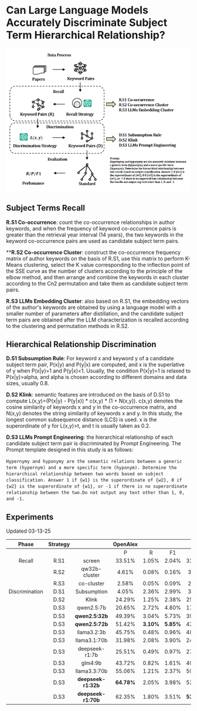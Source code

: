 # Can Large Language Models Accurately Discriminate Subject Term Hierarchical Relationship?

![framework.png](framework.png "Framework for Discriminating Subject Term Hierarchical Relationships")

## Subject Terms Recall

**R.S1 Co-occurrence**: count the co-occurrence relationships in author keywords, and when the frequency of keyword co-occurrence pairs is greater than the retrieval year interval (14 years), the two keywords in the keyword co-occurrence pairs are used as candidate subject term pairs.

****R.S2 Co-occurrence Cluster**: construct the co-occurrence frequency matrix of author keywords on the basis of R.S1, use this matrix to perform K-Means clustering, select the K value corresponding to the inflection point of the SSE curve as the number of clusters according to the principle of the elbow method, and then arrange and combine the keywords in each cluster according to the Cn2 permutation and take them as candidate subject term pairs.

**R.S3 LLMs Embedding Cluster**: also based on R.S1, the embedding vectors of the author's keywords are obtained by using a language model with a smaller number of parameters after distillation, and the candidate subject term pairs are obtained after the LLM characterization is recalled according to the clustering and permutation methods in R.S2.

## Hierarchical Relationship Discrimination

**D.S1 Subsumption Rule**: For keyword x and keyword y of a candidate subject term pair, P(x|y) and P(y|x) are computed, and x is the superlative of y when P(x|y)=1 and P(y|x)<1. Usually, the condition P(x|y)=1 is relaxed to P(x|y)>alpha, and alpha is chosen according to different domains and data sizes, usually 0.8.

**D.S2 Klink**: semantic features are introduced on the basis of D.S1 to compute L(x,y)=(P(x|y) - P(y|x)) * c(x,y) * (1 + N(x,y)). c(x,y) denotes the cosine similarity of keywords x and y in the co-occurrence matrix, and N(x,y) denotes the string similarity of keywords x and y. In this study, the longest common subsequence distance (LCS) is used. x is the superordinate of y for L(x,y)>t, and t is usually taken as 0.2.

**D.S3 LLMs Prompt Engineering**: the hierarchical relationship of each candidate subject term pair is discriminated by Prompt Engineering. The Prompt template designed in this study is as follows:

`Hypernymy and hyponymy are the semantic relations between a generic term (hypernym) and a more specific term (hyponym). Determine the hierarchical relationship between two words based on subject classification. Answer 1 if {w1} is the superordinate of {w2}, 0 if {w2} is the superordinate of {w1}, or -1 if there is no superordinate relationship between the two.Do not output any text other than 1, 0, and -1.`

## Experiments
Updated 03-13-25

|   **Phase**    | **Strategy** |                     | **OpenAlex** |           |           |  **CSO**   |           |            |
|:--------------:|:------------:|:-------------------:|:------------:|:---------:|:---------:|:----------:|:---------:|:----------:|
|                |              |                     |      P       |     R     |    F1     |     P      |     R     |     F1     |
|     Recall     |     R.S1     |       screen        |    33.51%    |   1.05%   |   2.04%   |   33.22%   |   2.83%   |   5.22%    |
|                |     R.S2     |    qw32b-cluster    |    4.61%     |   0.08%   |   0.16%   |   3.19%    |   0.15%   |   0.29%    |
|                |     R.S3     |     co-cluster      |    2.58%     |   0.05%   |   0.09%   |   2.29%    |   0.12%   |   0.22%    |
| Discrimination |     D.S1     |     Subsumption     |    4.05%     |   2.36%   |   2.99%   |   3.45%    |   5.44%   |   4.22%    |
|                |     D.S2     |        Klink        |    24.29%    |   1.25%   |   2.38%   |   25.68%   |   3.57%   |   6.27%    |
|                |     D.S3     |     qwen2.5:7b      |    20.65%    |   2.72%   |   4.80%   |   17.72%   |   6.29%   |   9.28%    |
|                |     D.S3     |   **qwen2.5:32b**   |    49.39%    |   3.04%   |   5.73%   |   39.34%   |   6.53%   |   11.19%   |
|                |     D.S3     |   **qwen2.5:72b**   |    51.42%    | **3.10%** | **5.85%** |   42.49%   | **6.91%** | **11.88%** |
|                |     D.S3     |     llama3.2:3b     |    45.75%    |   0.48%   |   0.96%   |   48.50%   |   1.38%   |   2.69%    |
|                |     D.S3     |    llama3.1:70b     |    31.98%    |   2.08%   |   3.90%   |   24.77%   |   4.34%   |   7.39%    |
|                |     D.S3     |   deepseek-r1:7b    |    25.51%    |   0.49%   |   0.97%   |   27.18%   |   1.41%   |   2.69%    |
|                |     D.S3     |       glm4:9b       |    43.72%    |   0.82%   |   1.61%   |   40.69%   |   2.06%   |   3.92%    |
|                |     D.S3     |    llama3.3:70b     |    55.06%    |   1.21%   |   2.37%   |   50.00%   |   2.97%   |   5.61%    |
|                |     D.S3     | **deepseek-r1:32b** |  **64.78%**  |   2.05%   |   3.98%   |   52.55%   |   4.49%   |   8.28%    |
|                |     D.S3     | **deepseek-r1:70b** |    62.35%    |   1.80%   |   3.51%   | **53.75%** |   4.20%   |   7.78%    |
